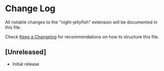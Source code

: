 # Change Log

All notable changes to the "night-jellyfish" extension will be documented in this file.

Check [Keep a Changelog](http://keepachangelog.com/) for recommendations on how to structure this file.

## [Unreleased]

- Initial release